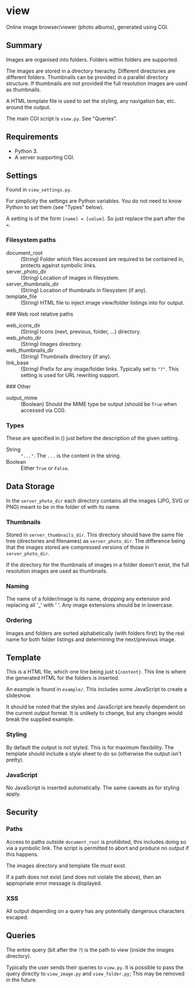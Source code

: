 # view
Online image browser/viewer (photo albums), generated using CGI.

## Summary
Images are organised into folders. Folders within folders are supported.

The images are stored in a directory hierachy. Different directories are
different folders. Thumbnails can be provided in a parallel directory structure.
If thumbnails are not provided the full resolution images are used as
thumbnails.

A HTML template file is used to set the styling, any navigation bar, etc. around
the output.

The main CGI script is `view.py`. See "Queries".

## Requirements
- Python 3.
- A server supporting CGI.

## Settings
Found in `view_settings.py`.

For simplicity the settings are Python variables.  You do not need to know
Python to set them (see "Types" below).

A setting is of the form `[name] = [value]`. So just replace the part after the `=`.
### Filesystem paths
<dl>
<dt>document_root</dt> <dd>(String) Folder which files accessed are required to
be contained in, protects against symbolic links.
<dt>server_photo_dir</dt> <dd>(String) Location of images in filesystem.</dd>
<dt>server_thumbnails_dir</dt> <dd>(String) Location of thumbnails in filesystem
(if any).</dd>
<dt>template_file</dt> <dd>(String) HTML file to inject image view/folder
listings into for output.</dd>
</dl>
### Web root relative paths
<dl>
<dt>web_icons_dir</dt> <dd>(String) Icons (next, previous, folder, ...)
directory.</dd>
<dt>web_photo_dir</dt> <dd>(String) Images directory.</dd>
<dt>web_thumbnails_dir</dt> <dd>(String) Thumbnails directory (if any).</dd>
<dt>link_base</dt> <dd>(String) Prefix for any image/folder links. Typically set
to <code>"?"</code>. This setting is used for URL rewriting support.</dd>
</dl>
### Other
<dl>
<dt>output_mime</dt> <dd>(Boolean) Should the MIME type be output (should be
<code>True</code> when accessed via CGI).</dd>
</dl>

### Types
These are specified in () just before the description of the given setting.
<dl>
<dt>String</dt> <dd><code>"..."</code>. The <code>...</code> is the content in the string.</dd>
<dt>Boolean</dt> <dd>Either <code>True</code> or <code>False</code>.</dd>
</dl>

## Data Storage
In the `server_photo_dir` each directory contains all the images (JPG, SVG or
PNG) meant to be in the folder of with its name.

### Thumbnails
Stored in `server_thumbnails_dir`. This directory should have the same file tree
(directories and filenames) as `server_photo_dir`. The difference being that the
images stored are compressed versions of those in `server_photo_dir`.

If the directory for the thumbnails of images in a folder doesn't exist, the
full resolution images are used as thumbnails.

### Naming
The name of a folder/image is its name, dropping any extension and replacing all
'\_' with ' '. Any image extensions should be in lowercase.

### Ordering
Images and folders are sorted alphabetically (with folders first) by the real
name for both folder listings and determining the next/previous image.

## Template
This is a HTML file, which one line being just `${content}`. This line is where
the generated HTML for the folders is inserted.

An example is found in `example/`. This includes some JavaScript to create a
slideshow.

It should be noted that the styles and JavaScript are heavily dependent on the
current output format. It is unlikely to change, but any changes would break the
supplied example.

### Styling
By default the output is not styled. This is for maximum flexibility. The
template should include a style sheet to do so (otherwise the output isn't
pretty).
### JavaScript
No JavaScript is inserted automatically. The same caveats as for styling apply.

## Security
### Paths
Access to paths outside `document_root` is prohibited, this includes doing so
via a symbolic link. The script is permitted to abort and produce no output if
this happens.

The images directory and template file *must* exist.

If a path does not exist (and does not violate the above), then an appropriate
error message is displayed.

### XSS
All output depending on a query has any potentially dangerous characters escaped.

## Queries
The entire query (bit after the `?`) is the path to view (inside the images
directory).

Typically the user sends their queries to `view.py`. It is possible to pass the
query directly to `view_image.py` and `view_folder.py`; This may be removed in
the future.
